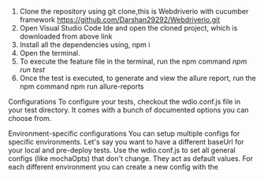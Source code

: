 1) Clone the repository using git clone,this is Webdriverio with cucumber framework https://github.com/Darshan29292/Webdriverio.git
2) Open Visual Studio Code Ide and open the cloned project, which is downloaded from above link
3) Install all the dependencies using, npm i
4) Open the terminal.
5) To execute the feature file in the terminal, run the npm command
*npm run test*
6) Once the test is executed, to generate and view the allure report, run the npm command 
npm run allure-reports

Configurations
To configure your tests, checkout the wdio.conf.js file in your test directory. It comes with a bunch of documented options you can choose from.

Environment-specific configurations
You can setup multiple configs for specific environments. Let's say you want to have a different baseUrl for your local and pre-deploy tests. Use the wdio.conf.js to set all general configs (like mochaOpts) that don't change. They act as default values. For each different environment you can create a new config with the 


